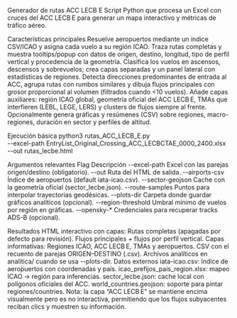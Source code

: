 Generador de rutas ACC LECB E
Script Python que procesa un Excel con cruces del ACC LECB E para generar un mapa interactivo y métricas de tráfico aéreo.

Características principales
Resuelve aeropuertos mediante un índice CSV/ICAO y asigna cada vuelo a su región ICAO.
Traza rutas completas y muestra tooltips/popup con datos de origen, destino, longitud, tipo de perfil vertical y procedencia de la geometría.
Clasifica los vuelos en ascensos, descensos y sobrevuelos; crea capas separadas y un panel lateral con estadísticas de regiones.
Detecta direcciones predominantes de entrada al ACC, agrupa rutas con rumbos similares y dibuja flujos principales con grosor proporcional al volumen (filtrados cuando <10 vuelos).
Añade capas auxiliares: región ICAO global, geometría oficial del ACC LECB E, TMAs que interfieren (LEBL, LEGE, LERS) y clusters de flujos siempre al frente.
Opcionalmente genera gráficas y resúmenes (CSV) sobre regiones, macro-regiones, duración en sector y perfiles de altitud.

Ejecución básica
python3 rutas_ACC_LECB_E.py \
  --excel-path EntryList_Original_Crossing_ACC_LECBCTAE_0000_2400.xlsx \
  --out rutas_lecbe.html
  
Argumentos relevantes
Flag	Descripción
--excel-path	Excel con las parejas origen/destino (obligatorio).
--out	Ruta del HTML de salida.
--airports-csv	Índice de aeropuertos (default iata-icao.csv).
--sector-geojson	Cache con la geometría oficial (sector_lecbe.json).
--route-samples	Puntos para interpolar trayectorias geodésicas.
--plots-dir	Carpeta donde guardar gráficos analíticos (opcional).
--region-threshold	Umbral mínimo de vuelos por región en gráficas.
--opensky-*	Credenciales para recuperar tracks ADS-B (opcional).


Resultados
HTML interactivo con capas:
Rutas completas (apagadas por defecto para revisión).
Flujos principales + flujos por perfil vertical.
Capas informativas: Regiones ICAO, ACC LECB E, TMAs y aeropuertos.
CSV con el recuento de parejas ORIGEN–DESTINO (<out>.csv).
Archivos analíticos en analitica/ cuando se usa --plots-dir.
Datos externos
iata-icao.csv: índice de aeropuertos con coordenadas y país.
icao_prefijos_pais_region.xlsx: mapeo ICAO → región para inferencias.
sector_lecbe.json: cache local con polígonos oficiales del ACC.
world_countries.geojson: soporte para pintar regiones/countries.
Nota: la capa “ACC LECB E” se mantiene encima visualmente pero es no interactiva, permitiendo que los flujos subyacentes reciban clics y muestren su información.
